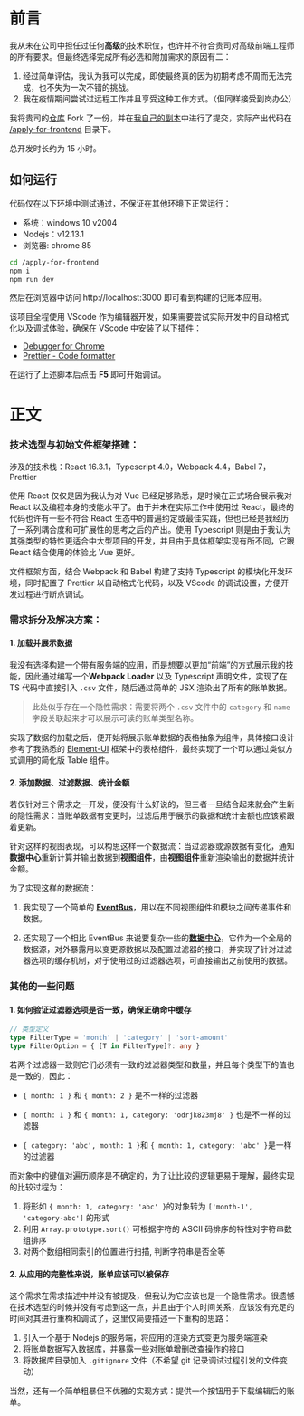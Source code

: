 # 前言

我从未在公司中担任过任何**高级**的技术职位，也许并不符合贵司对高级前端工程师的所有要求。但最终选择完成所有必选和附加需求的原因有二：

1. 经过简单评估，我认为我可以完成，即使最终真的因为初期考虑不周而无法完成，也不失为一次不错的挑战。
2. 我在疫情期间尝试过远程工作并且享受这种工作方式。（但同样接受到岗办公）

我将贵司的[仓库](https://github.com/xmindltd/hiring) Fork 了一份，并在[我自己的副本](https://github.com/parrotdance/hiring)中进行了提交，实际产出代码在 [/apply-for-frontend](https://github.com/parrotdance/hiring/tree/master/apply-for-frontend) 目录下。

总开发时长约为 15 小时。

## 如何运行

代码仅在以下环境中测试通过，不保证在其他环境下正常运行：

- 系统：windows 10 v2004
- Nodejs：v12.13.1
- 浏览器: chrome 85

```bash
cd /apply-for-frontend
npm i
npm run dev
```

然后在浏览器中访问 http://localhost:3000 即可看到构建的记账本应用。

该项目全程使用 VScode 作为编辑器开发，如果需要尝试实际开发中的自动格式化以及调试体验，确保在 VScode 中安装了以下插件：

- [Debugger for Chrome](https://marketplace.visualstudio.com/items?itemName=msjsdiag.debugger-for-chrome)
- [Prettier - Code formatter](https://marketplace.visualstudio.com/items?itemName=esbenp.prettier-vscode)

在运行了上述脚本后点击 **F5** 即可开始调试。

# 正文

### 技术选型与初始文件框架搭建：

涉及的技术栈：React 16.3.1，Typescript 4.0，Webpack 4.4，Babel 7，Prettier

使用 React 仅仅是因为我认为对 Vue 已经足够熟悉，是时候在正式场合展示我对 React 以及编程本身的技能水平了。由于并未在实际工作中使用过 React，最终的代码也许有一些不符合 React 生态中的普遍约定或最佳实践，但也已经是我经历了一系列耦合度和可扩展性的思考之后的产出。使用 Typescript 则是由于我认为其强类型的特性更适合中大型项目的开发，并且由于具体框架实现有所不同，它跟 React 结合使用的体验比 Vue 更好。

文件框架方面，结合 Webpack 和 Babel 构建了支持 Typescript 的模块化开发环境，同时配置了 Prettier 以自动格式化代码，以及 VScode 的调试设置，方便开发过程进行断点调试。

### 需求拆分及解决方案：

#### 1. 加载并展示数据

我没有选择构建一个带有服务端的应用，而是想要以更加“前端”的方式展示我的技能，因此通过编写一个**Webpack Loader** 以及 Typescript 声明文件，实现了在 TS 代码中直接引入 `.csv` 文件，随后通过简单的 JSX 渲染出了所有的账单数据。

>  此处似乎存在一个隐性需求：需要将两个 `.csv` 文件中的 `category` 和 `name` 字段关联起来才可以展示可读的账单类型名称。

实现了数据的加载之后，便开始将展示账单数据的表格抽象为组件，具体接口设计参考了我熟悉的 [Element-UI](https://element.eleme.cn/#/zh-CN/component/table) 框架中的表格组件，最终实现了一个可以通过类似方式调用的简化版 Table 组件。

#### 2. 添加数据、过滤数据、统计金额

若仅针对三个需求之一开发，便没有什么好说的，但三者一旦结合起来就会产生新的隐性需求：当账单数据有变更时，过滤后用于展示的数据和统计金额也应该紧跟着更新。

针对这样的视图表现，可以构思这样一个数据流：当过滤器或源数据有变化，通知**数据中心**重新计算并输出数据到**视图组件**，由**视图组件**重新渲染输出的数据并统计金额。

为了实现这样的数据流：

1. 我实现了一个简单的 [**EventBus**](https://github.com/parrotdance/hiring/blob/master/apply-for-frontend/src/utils/EventBus.ts)，用以在不同视图组件和模块之间传递事件和数据。

2. 还实现了一个相比 EventBus 来说要复杂一些的[**数据中心**](https://github.com/parrotdance/hiring/blob/master/apply-for-frontend/src/utils/DataSource.ts)，它作为一个全局的数据源，对外暴露用以变更源数据以及配置过滤器的接口，并实现了针对过滤器选项的缓存机制，对于使用过的过滤器选项，可直接输出之前使用的数据。

### 其他的一些问题

#### 1. 如何验证过滤器选项是否一致，确保正确命中缓存

```typescript
// 类型定义
type FilterType = 'month' | 'category' | 'sort-amount'
type FilterOption = { [T in FilterType]?: any }
```

若两个过滤器一致则它们必须有一致的过滤器类型和数量，并且每个类型下的值也是一致的，因此：

- `{ month: 1 }` 和 `{ month: 2 }` 是不一样的过滤器

- `{ month: 1 }` 和 `{ month: 1, category: 'odrjk823mj8' }` 也是不一样的过滤器

- `{ category: 'abc', month: 1 }`和 `{ month: 1, category: 'abc' }`是一样的过滤器

而对象中的键值对遍历顺序是不确定的，为了让比较的逻辑更易于理解，最终实现的比较过程为：

1. 将形如 `{ month: 1, category: 'abc' }`的对象转为 `['month-1', 'category-abc']` 的形式
2. 利用 `Array.prototype.sort()` 可根据字符的 ASCII 码排序的特性对字符串数组排序
3. 对两个数组相同索引的位置进行扫描, 判断字符串是否全等

#### 2. 从应用的完整性来说，账单应该可以被保存

这个需求在需求描述中并没有被提及，但我认为它应该也是一个隐性需求。很遗憾在技术选型的时候并没有考虑到这一点，并且由于个人时间关系，应该没有充足的时间对其进行重构和调试了，这里仅简要描述一下重构的思路：

1. 引入一个基于 Nodejs 的服务端，将应用的渲染方式变更为服务端渲染
2. 将账单数据写入数据库，并暴露一些对账单增删改查操作的接口
3. 将数据库目录加入 `.gitignore` 文件（不希望 git 记录调试过程引发的文件变动）

当然，还有一个简单粗暴但不优雅的实现方式：提供一个按钮用于下载编辑后的账单。

